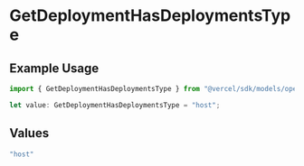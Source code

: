 # GetDeploymentHasDeploymentsType

## Example Usage

```typescript
import { GetDeploymentHasDeploymentsType } from "@vercel/sdk/models/operations/getdeployment.js";

let value: GetDeploymentHasDeploymentsType = "host";
```

## Values

```typescript
"host"
```